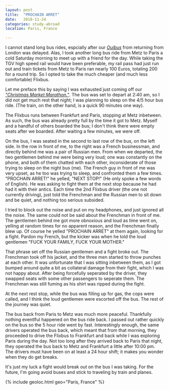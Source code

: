```yaml
---
layout: post
title:  "PROCHAIN ARRET"
date:   2018-11-24
categories: study-abroad
location: Paris, France

---
```


I cannot stand long bus rides, espcially after our *[Ouibus](/travelog/posts/chunnel-holdup)* from returning from London was delayed. Alas, I took another long bus ride from Metz to Paris a cold Saturday morning to meet up with a friend for the day. While taking the TGV high speed rail would have been preferable, my rail pass had just run out and train tickets from Metz to Paris ran nearly 100 Euros, totaling 200 for a round trip. So I opted to take the much cheaper (and much less comfortable) Flixbus.

Let me preface this by saying I was exhausted just coming off our *["Christmas Market Marathon."](/travelog/posts/the-christmas-market-marathon)*. The bus was set to depart at 2:40 am, so I did not get much rest that night; I was planning to sleep on the 4/5 hour bus ride. (The train, on the other hand, is a quick 90 minutes one way).

The Flixbus runs between Frankfurt and Paris, stopping at Metz inbetween. As such, the bus was already pretty full by the time it got to Metz. Myself and a handful of others boarded the bus; I don't think there were empty seats after we boarded. After waiting a few minutes, we were off.

On the bus, I was seated in the second to last row of the bus, on the left side. In the row in front of me, to the right was a French businessman, and directly behind me was a pair of Russian men. From when we departed, the two gentlemen behind me were being very loud; one was constantly on the phone, and both of them chatted with each other, inconsiderate of those trying to sleep on the night bus (me). The French guy in front of me was very upset, as he too was trying to sleep, and confronted them a few times. "PROCHAIN ARRET!" he yelled, "NEXT STOP!" (He only spoke a few words of English). He was asking to fight them at the next stop because he had had it with their antics. Each time the 2nd Flixbus driver (the one not currently driving), just told the Frenchman and the Russian men to sit down and be quiet, and nothing too serious subsided.

I tried to block out the noise and put on my headphones, and just ignored all the noise. The same could not be said about the Frenchman in front of me. The gentlemen behind me got more obnoxious and loud as time went on, yelling at random times for no apparent reason, and the Frenchman finally blew up. Of course he yelled "PROCHAIN ARRET" at them again, looking for a fight. Pardon my French, but the kicker was when he told the loud gentlemen "FUCK YOUR FAMILY, FUCK YOUR MOTHER."

That phrase set off the Russian gentlemen and a fight broke out. The Frenchman took off his jacket, and the three men started to throw punches at each other. It was unfortunate that I was sitting inbetween them, as I got bumped around quite a bit as collateral damage from their fight, which I was not happy about. After being forcefully seperated by the driver, they swapped seats with some other passengers to seperate them. The Frenchman was still fuming as his shirt was ripped during the fight.

At the next rest stop, while the bus was filling up for gas, the cops were called, and I think the loud gentlemen were escorted off the bus. The rest of the journey was quiet.

The bus back from Paris to Metz was much more peaceful. Thankfully nothing eventlful happened on the bus ride back. I passed out rather quickly on the bus so the 5 hour ride went by fast. Interestingly enough, the same drivers operated the bus back, which meant that from that morning, they proceeded to drive the Flixbus to Frankfurt and back while I was exploring Paris during the day. Not too long after they arrived back to Paris that night, they operated the bus back to Metz and Frankfurt a little after 10:00 pm. The drivers must have been on at least a 24 hour shift; it makes you wonder when they do get breaks.

It's just my luck a fight would break out on the bus I was taking. For the future, I'm going avoid buses and stick to traveling by train and planes.

{% include geoloc.html geo="Paris, France" %}